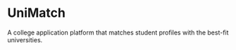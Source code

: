 # UniMatch
A college application platform that matches student profiles with the best-fit universities.
